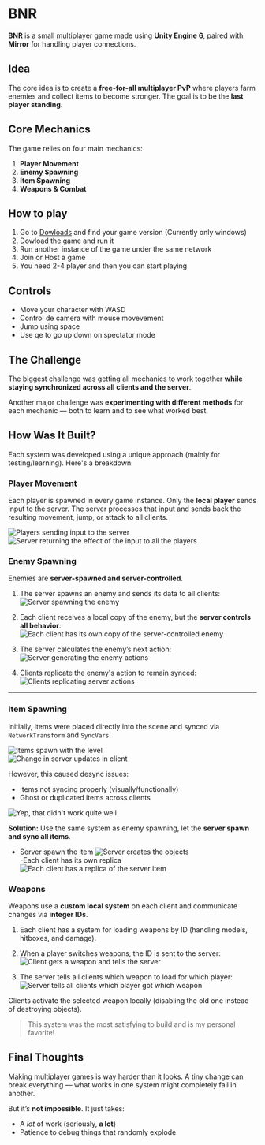 # BNR

**BNR** is a small multiplayer game made using **Unity Engine 6**, paired with **Mirror** for handling player connections.


##  Idea

The core idea is to create a **free-for-all multiplayer PvP** where players farm enemies and collect items to become stronger. The goal is to be the **last player standing**.


## Core Mechanics

The game relies on four main mechanics:

1. **Player Movement**  
2. **Enemy Spawning**  
3. **Item Spawning**  
4. **Weapons & Combat**


## How to play

1. Go to [Dowloads](Downloads) and find your game version (Currently only windows)
2. Dowload the game and run it
3. Run another instance of the game under the same network
4. Join or Host a game
5. You need 2-4 player and then you can start playing

## Controls 

* Move your character with WASD
* Control de camera with mouse movevement
* Jump using space
* Use qe to go up down on spectator mode

## The Challenge

The biggest challenge was getting all mechanics to work together **while staying synchronized across all clients and the server**.

Another major challenge was **experimenting with different methods** for each mechanic — both to learn and to see what worked best.


## How Was It Built?

Each system was developed using a unique approach (mainly for testing/learning). Here's a breakdown:


### Player Movement

Each player is spawned in every game instance. Only the **local player** sends input to the server. The server processes that input and sends back the resulting movement, jump, or attack to all clients.

![Players sending input to the server](Images/Player_1.png)  
![Server returning the effect of the input to all the players](Images/Player_2.png)


### Enemy Spawning

Enemies are **server-spawned and server-controlled**.

1. The server spawns an enemy and sends its data to all clients:  
   ![Server spawning the enemy](Images/Enemy_1.png)

2. Each client receives a local copy of the enemy, but the **server controls all behavior**:  
   ![Each client has its own copy of the server-controlled enemy](Images/Enemy_2.png)

3. The server calculates the enemy’s next action:  
   ![Server generating the enemy actions](Images/Enemy_3.png)

4. Clients replicate the enemy's action to remain synced:  
   ![Clients replicating server actions](Images/Enemy_4.png)

---

### Item Spawning

Initially, items were placed directly into the scene and synced via `NetworkTransform` and `SyncVars`.

![Items spawn with the level](Images/Items_1.png)  
![Change in server updates in client](Images/Items_2.png)

However, this caused desync issues:
- Items not syncing properly (visually/functionally)
- Ghost or duplicated items across clients

![Yep, that didn't work quite well](Images/Items_3.png)

**Solution:** Use the same system as enemy spawning, let the **server spawn and sync all items**.

- Server spawn the item
![Server creates the objects](Images/Items_4.png)  
-Each client has its own replica
![Each client has a replica of the server item](Images/Items_5.png)


### Weapons

Weapons use a **custom local system** on each client and communicate changes via **integer IDs**.

1. Each client has a system for loading weapons by ID (handling models, hitboxes, and damage).
2. When a player switches weapons, the ID is sent to the server:
   ![Client gets a weapon and tells the server](Images/Weapons_1.png)

3. The server tells all clients which weapon to load for which player:  
   ![Server tells all clients which player got which weapon](Images/Weapons_2.png)

Clients activate the selected weapon locally (disabling the old one instead of destroying objects).

> This system was the most satisfying to build and is my personal favorite!


## Final Thoughts

Making multiplayer games is way harder than it looks. A tiny change can break everything — what works in one system might completely fail in another.

But it’s **not impossible**. It just takes:
- A *lot* of work (seriously, **a lot**)
- Patience to debug things that randomly explode


